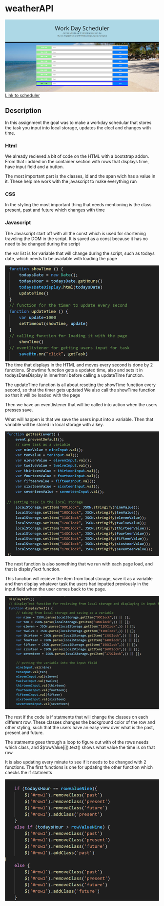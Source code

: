 # weatherAPI


![Work Scheduler](Assets/main-page.png)
[Link to scheduler](https://nvrtis.github.io/scheduler/)

## Description

In this assignment the goal was to make a workday schedular that stores the task you input into local storage, updates the clocl and changes with time.

### Html

We already recieved a bit of code on the HTML with a bootstrap addon. From that i added on the container section with rows that displays time, have input field and a button. 

The most important part is the classes, id and the span wich has a value in it. These help me work with the javascript to make everything run  

### CSS

In the styling the most important thing that needs mentioning is the class present, past and future which changes with time

### Javascript

The Javascript start off with all the const which is used for shortening traveling the DOM in the script. It is saved as a const because it has no need to be changed during the script

the var list is for variable that will change during the script, such as todays date, which needs to be available with loading the page

![Time function](Assets/time.png)
The time that displays in the HTML and moves every second is done by 2 functions.
Showtime function gets a updated time, also and sets it in todaysDateDisplay in innerhtml before calling a updateTime function.

The updateTime function is all about reseting the showTime function every second, so that the timer gets updated 
We also call the showTime function so that it will be loaded with the page 


Then we have an eventlistener that will be called into action when the users presses save.

What will happen is that we save the users input into a variable. Then that variable will be stored in local storage with a key.

![Local function](Assets/local.png)

The next function is also something that we run with each page load, and that is displayText function.

This function will recieve the item from local storage, save it as a variable and then display whatever task the users had inputted previously in the input field when the user comes back to the page.

![Display function](Assets/display.png)

The rest if the code is if statments that will change the classes on each different row. These classes changes the background color of the row and other styling, such that the users have an easy view over what is the past, present and future. 

The statments goes through a loop to figure out with of the rows needs which class, and $(rowValue[i]).text() shows what value the time is on that row

It is also updating every minute to see if it needs to be changed with 2 functions. The first functions is one for updating the other function which checks the if statments 

![If statments](Assets/if.png)

